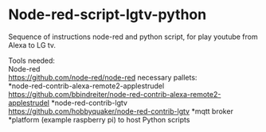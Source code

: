 # Node-red-script-lgtv-python
Sequence of instructions node-red and python script, for play youtube from Alexa to LG tv.
<br>

Tools needed:<br>
Node-red <br> https://github.com/node-red/node-red
  necessary pallets:<br>
    *node-red-contrib-alexa-remote2-applestrudel <br> https://github.com/bbindreiter/node-red-contrib-alexa-remote2-applestrudel
    *node-red-contrib-lgtv <br> https://github.com/hobbyquaker/node-red-contrib-lgtv
*mqtt broker <br>
*platform (example raspberry pi) to host Python scripts
